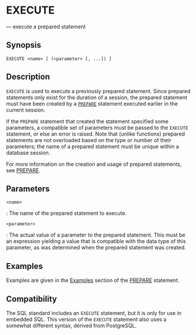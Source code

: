 # EXECUTE

— execute a prepared statement

## Synopsis

```sql_template
EXECUTE <name> [ (<parameter> [, ...]) ]
```

## Description

`EXECUTE` is used to execute a previously prepared statement. Since
prepared statements only exist for the duration of a session, the
prepared statement must have been created by a [`PREPARE`](prepare)
statement executed earlier in the current session.

If the `PREPARE` statement that created the statement specified some
parameters, a compatible set of parameters must be passed to the
`EXECUTE` statement, or else an error is raised. Note that (unlike
functions) prepared statements are not overloaded based on the type or
number of their parameters; the name of a prepared statement must be
unique within a database session.

For more information on the creation and usage of prepared statements,
see [PREPARE](prepare).

## Parameters

`<name>`

:   The name of the prepared statement to execute.

`<parameter>`

:   The actual value of a parameter to the prepared statement. This must
    be an expression yielding a value that is compatible with the data
    type of this parameter, as was determined when the prepared
    statement was created.

## Examples

Examples are given in the [Examples](prepare#examples) section of the
[PREPARE](prepare) statement.

## Compatibility

The SQL standard includes an `EXECUTE` statement, but it is only for use
in embedded SQL. This version of the `EXECUTE` statement also uses a
somewhat different syntax, derived from PostgreSQL.
